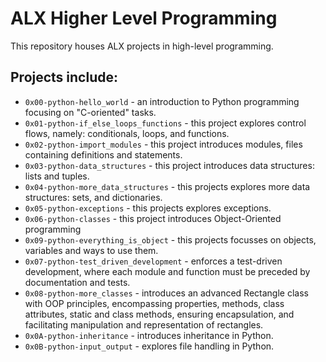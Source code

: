 # ALX Higher Level Programming
This repository houses ALX projects in high-level programming.
## Projects include:
- `0x00-python-hello_world` - an introduction to Python programming focusing on "C-oriented" tasks.
- `0x01-python-if_else_loops_functions` - this project explores control flows, namely: conditionals, loops, and functions.
- `0x02-python-import_modules` - this project introduces modules, files containing definitions and statements.
- `0x03-python-data_structures` - this project introduces data structures: lists and tuples.
- `0x04-python-more_data_structures` - this projects explores more data structures: sets, and dictionaries.
- `0x05-python-exceptions` - this projects explores exceptions.
- `0x06-python-classes` - this project introduces Object-Oriented programming
- `0x09-python-everything_is_object` - this projects focusses on objects, variables and ways to use them.
- `0x07-python-test_driven_development` - enforces a test-driven development, where each module and function must be preceded by documentation and tests.
- `0x08-python-more_classes` - introduces an advanced Rectangle class with OOP principles, encompassing properties, methods, class attributes, static and class methods, ensuring encapsulation, and facilitating manipulation and representation of rectangles.
- `0x0A-python-inheritance` - introduces inheritance in Python.
- `0x0B-python-input_output` - explores file handling in Python.

